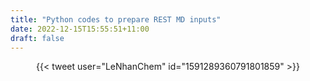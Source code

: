 ```yaml
---
title: "Python codes to prepare REST MD inputs"
date: 2022-12-15T15:55:51+11:00
draft: false
---
```


<center>{{< tweet user="LeNhanChem" id="1591289360791801859" >}}</center>

<!--more-->
